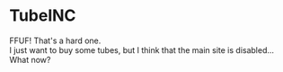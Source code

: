 # TubeINC

FFUF! That's a hard one.<br>
I just want to buy some tubes, but I think that the main site is disabled...<br>
What now?
